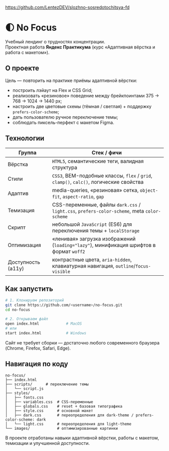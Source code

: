 https://github.com/LentezDEV/slozhno-sosredotochitsya-fd

# 🌓 No Focus

Учебный лендинг о трудностях концентрации.  
Проектная работа **Яндекс Практикума** (курс «Адаптивная вёрстка и работа с макетом»).

## О проекте

Цель — повторить на практике приёмы адаптивной вёрстки:

* построить лэйаут на Flex и CSS Grid;  
* реализовать «резиновое» поведение между брейкпоинтами 375 → 768 → 1024 → 1440 px;  
* настроить две цветовые схемы (тёмная / светлая) + поддержку `prefers-color-scheme`;  
* дать пользователю ручное переключение темы;  
* соблюдать пиксель-перфект с макетом Figma.

## Технологии

| Группа                        | Стек / фичи                                                                                   |
|-------------------------------|-----------------------------------------------------------------------------------------------|
| Вёрстка                       | `HTML5`, семантические теги, валидная структура                                               |
| Стили                         | `CSS3`, BEM-подобные классы, `flex` / `grid`, `clamp()`, `calc()`, логические свойства        |
| Адаптив                       | media-queries, «резиновая» сетка, `object-fit`, `aspect-ratio`, `gap`                         |
| Темизация                     | CSS-переменные, файлы `dark.css` / `light.css`, `prefers-color-scheme`, meta `color-scheme`    |
| Скрипт                        | небольшой `JavaScript` (ES6) для переключения темы + `localStorage`                           |
| Оптимизация                   | «ленивая» загрузка изображений (`loading="lazy"`), минификация шрифтов в формат `woff2`       |
| Доступность (а11y)            | контрастные цвета, `aria-hidden`, клавиатурная навигация, `outline`/`focus-visible`           |

## Как запустить

```bash
# 1. Клонируем репозиторий
git clone https://github.com/<username>/no-focus.git
cd no-focus

# 2. Открываем файл
open index.html            # MacOS
# или
start index.html           # Windows
```

Сайт не требует сборки — достаточно любого современного браузера (Chrome, Firefox, Safari, Edge).

## Навигация по коду

```
no-focus/
├── index.html
├── scripts/      # переключение темы
│   └── script.js
├── styles/
│   ├── fonts.css
│   ├── variables.css  # CSS-переменные
│   ├── globals.css    # reset + базовая типографика
│   ├── style.css      # основной макет
│   ├── dark.css       # переопределения для dark-theme / prefers-color-scheme: dark
│   └── light.css      # переопределения для light-theme
└── images/            # оптимизированные картинки
```

В проекте отработаны навыки адаптивной вёрстки, работы с макетом, темизации и улучшенной доступности.